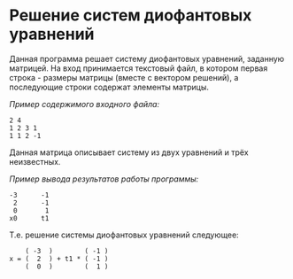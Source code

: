 # Решение систем диофантовых уравнений

Данная программа решает систему диофантовых уравнений, заданную матрицей. На вход принимается текстовый файл, в котором первая 
строка - размеры матрицы (вместе с вектором решений), а последующие строки содержат элементы матрицы.

*Пример содержимого входного файла:*

```
2 4
1 2 3 1
1 1 2 -1
```
Данная матрица описывает систему из двух уравнений и трёх неизвестных.

*Пример вывода результатов работы программы:*

```
-3      -1
 2      -1
 0       1
x0      t1
```
Т.е. решение системы диофантовых уравнений следующее:

```
    ( -3  )        ( -1 )
x = (  2  ) + t1 * ( -1 )
    (  0  )        (  1 )
```
